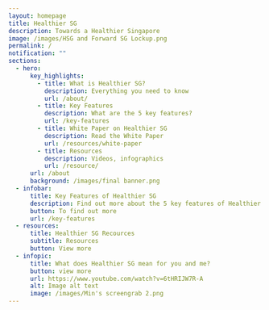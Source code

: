 ```yaml
---
layout: homepage
title: Healthier SG
description: Towards a Healthier Singapore
image: /images/HSG and Forward SG Lockup.png
permalink: /
notification: ""
sections:
  - hero:
      key_highlights:
        - title: What is Healthier SG?
          description: Everything you need to know
          url: /about/
        - title: Key Features
          description: What are the 5 key features?
          url: /key-features
        - title: White Paper on Healthier SG
          description: Read the White Paper
          url: /resources/white-paper
        - title: Resources
          description: Videos, infographics
          url: /resource/
      url: /about
      background: /images/final banner.png
  - infobar:
      title: Key Features of Healthier SG
      description: Find out more about the 5 key features of Healthier SG.
      button: To find out more
      url: /key-features
  - resources:
      title: Healthier SG Recources
      subtitle: Resources
      button: View more
  - infopic:
      title: What does Healthier SG mean for you and me?
      button: view more
      url: https://www.youtube.com/watch?v=6tHRIJW7R-A
      alt: Image alt text
      image: /images/Min's screengrab 2.png
---
```


